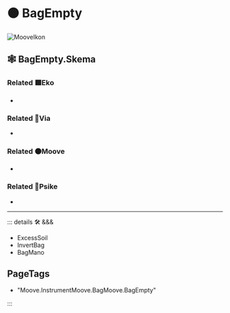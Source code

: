 # 🟠 <mooves>BagEmpty</mooves>

![MooveIkon](/BetaIkon/Mooves_Ikon.png)

## 🕸 BagEmpty.Skema

### Related 🟩<ekos>Eko</ekos>

-

### Related 🔻<via>Via</via>

-

### Related 🟠<mooves>Moove</mooves>

-

### Related 💜<psike>Psike</psike>

-

---

<!-- =================================================== -->
<!-- =================================================== -->
<!-- =================================================== -->
<!-- =================================================== -->
<!-- =================================================== -->
::: details 🛠 <dev>&&&</dev>

- ExcessSoil
- InvertBag
- BagMano

<h2>PageTags</h2>

- "Moove.InstrumentMoove.BagMoove.BagEmpty"

:::
